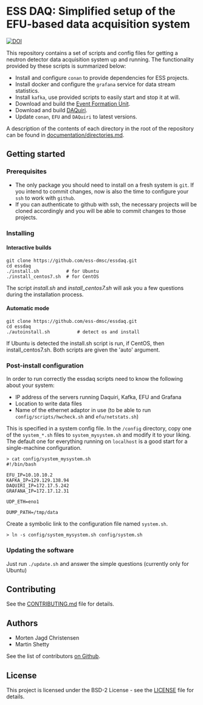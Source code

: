 # ESS DAQ: Simplified setup of the EFU-based data acquisition system

[![DOI](https://zenodo.org/badge/135150324.svg)](https://zenodo.org/badge/latestdoi/135150324)

This repository contains a set of scripts and config files for getting a neutron detector data acquisition system up and running. The functionality provided by these scripts is summarized below:

- Install and configure `conan` to provide dependencies for ESS projects.
- Install docker and configure the `grafana` service for data stream statistics.
- Install `kafka`, use provided scripts to easily start and stop it at will.
- Download and build the [Event Formation Unit](https://github.com/ess-dmsc/event-formation-unit).
- Download and build [DAQuiri](https://github.com/ess-dmsc/daquiri).
- Update `conan`, `EFU` and `DAQuiri` to latest versions.

A description of the contents of each directory in the root of the repository can be found in [documentation/directories.md](documentation/directories.md).

## Getting started

### Prerequisites

 * The only package you should need to install on a fresh system is `git`. If you intend to commit changes, now is also the time to configure your `ssh` to work with `github`.
 * If you can authenticate to github with ssh, the necessary projects will be cloned accordingly and you will be able to commit changes to those projects.

### Installing

#### Interactive builds
```
git clone https://github.com/ess-dmsc/essdaq.git
cd essdaq
./install.sh          # for Ubuntu
./install_centos7.sh  # for CentOS
```

The script *install.sh* and *install_centos7.sh* will ask you a few questions during the installation process.

#### Automatic mode

```
git clone https://github.com/ess-dmsc/essdaq.git
cd essdaq
./autoinstall.sh          # detect os and install
```
If Ubuntu is detected the install.sh script is run, if CentOS, then install_centos7.sh. Both scripts are given the 'auto' argument.

### Post-install configuration
In order to run correctly the essdaq scripts need to know the following about your system:

* IP address of the servers running Daquiri, Kafka, EFU and Grafana
* Location to write data files
* Name of the ethernet adaptor in use (to be able to run `config/scripts/hwcheck.sh` and `efu/netstats.sh`)

This is specified in a system config file. In the `/config` directory, copy one of the `system_*.sh` files
to `system_mysystem.sh`  and modify it to your liking. The default one for everything running
on `localhost` is a good start for a single-machine configuration.

    > cat config/system_mysystem.sh
    #!/bin/bash

    EFU_IP=10.10.10.2
    KAFKA_IP=129.129.138.94
    DAQUIRI_IP=172.17.5.242
    GRAFANA_IP=172.17.12.31

    UDP_ETH=eno1

    DUMP_PATH=/tmp/data

Create a symbolic link to the configuration file named `system.sh`.

    > ln -s config/system_mysystem.sh config/system.sh


### Updating the software

Just run `./update.sh` and answer the simple questions (currently only for Ubuntu)

## Contributing

See the [CONTRIBUTING.md](CONTRIBUTING.md) file for details.

## Authors

* Morten Jagd Christensen
* Martin Shetty

See the list of contributors [on Github](https://github.com/ess-dmsc/essdaq/graphs/contributors).

## License

This project is licensed under the BSD-2 License - see the [LICENSE](LICENSE) file for details.
